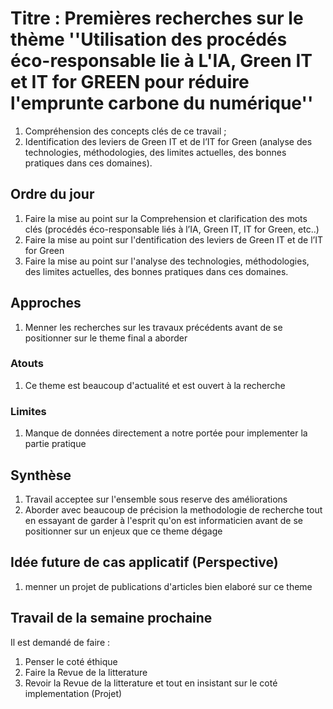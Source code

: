 # Titre :  Premières recherches sur le thème ''Utilisation des procédés éco-responsable lie  à L'IA, Green IT et IT for GREEN pour réduire l'emprunte carbone du numérique''
1. Compréhension des concepts clés de ce travail  ;
2. Identification des leviers de Green IT et de l’IT for Green (analyse des technologies, méthodologies, des limites actuelles, des bonnes pratiques dans ces domaines).
## Ordre du jour
1. Faire la mise au point sur la Comprehension et clarification des mots clés (procédés éco-responsable liés à l’IA, Green IT, IT for Green, etc..)
2. Faire la mise au point sur l'dentification des leviers de Green IT et de l’IT for Green
4. Faire la mise au point sur l'analyse des technologies, méthodologies, des limites actuelles, des bonnes pratiques dans ces domaines.
## Approches 
1. Menner les recherches sur les travaux précédents avant de se positionner sur le theme final a aborder 
### Atouts 
1. Ce theme est beaucoup d'actualité et est ouvert  à la recherche 
### Limites
1. Manque de données directement a notre portée pour implementer la partie pratique
## Synthèse
1. Travail acceptee sur l'ensemble sous reserve des améliorations
2. Aborder avec beaucoup de précision la methodologie de recherche tout en essayant de garder  à  l'esprit qu'on est informaticien avant de se positionner sur un enjeux que ce theme dégage
## Idée future de cas applicatif (Perspective)
1. menner un projet de publications d'articles bien elaboré sur ce theme
## Travail de la semaine prochaine
Il est demandé de faire :
1. Penser le coté éthique
2. Faire la Revue de la litterature  
3. Revoir la Revue de la litterature et tout en insistant sur le coté implementation (Projet)

